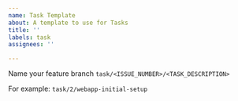 ```yaml
---
name: Task Template
about: A template to use for Tasks
title: ''
labels: task
assignees: ''

---
```


Name your feature branch `task/<ISSUE_NUMBER>/<TASK_DESCRIPTION>`

For example: `task/2/webapp-initial-setup`
